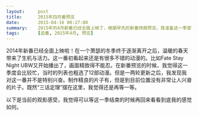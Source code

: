 ```yaml
---
layout:     post
title:      2015年四月番预览
date:       2015-04-16 00:27:00
summary:    2015年的4月新番已经全面上映了，根据早先的新番快报预览，我准备这一季度很忙。但是根据已经上映的各番前两话来说，这一季度的精彩程度似乎并没有我想象中那么好。根据3话定律，到底哪些动画能让我感觉值得追下去呢？我觉得值得期待一下。
tags:		[追番, 2015年4月, 预览]
---
```


2014年新番已经全面上映啦！在一个萧瑟的冬季终于逐渐离开之后，温暖的春天带来了生机与活力。这一番初看起来还是有很多不错的动漫的。比如Fate Stay Night UBW又开始播出了，画面精致得不能忍。在新番预览的时候，我觉得这一季度会比较忙，当时的列表也粗选了12部动漫。但是一两轮更新之后，我发现我对这一番并不是特别兴奋。制作精良的片子有，但是到目前位置没有非常让人兴奋的片子。既然“三话定理”摆在这里，我觉得还是再等一等。

以下是当前的观影感受，我觉得可以等这一季结束的时候再回来看看到底我的感觉如何。